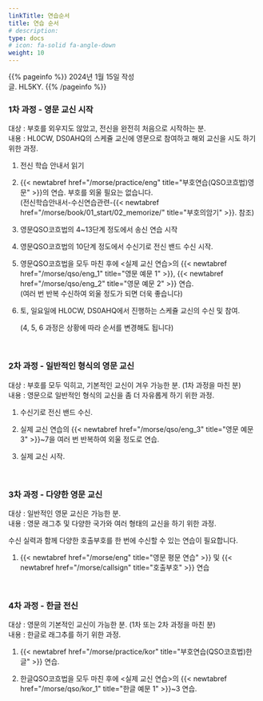 ```yaml
---
linkTitle: 연습순서
title: 연습 순서
# description: 
type: docs
# icon: fa-solid fa-angle-down
weight: 10
---
```


{{% pageinfo %}}
2024년 1월 15일 작성<br>
글. HL5KY.
{{% /pageinfo %}}

### 1차 과정 - 영문 교신 시작
대상 : 부호를 외우지도 않았고, 전신을 완전히 처음으로 시작하는 분.<br>
내용 : HL0CW, DS0AHQ의 스케쥴 교신에 영문으로 참여하고 해외 교신을 시도 하기 위한 과정.

1. 전신 학습 안내서 읽기

2. {{< newtabref href="/morse/practice/eng" title="부호연습(QSO코흐법)영문" >}}의 연습. 부호를 외울 필요는 없습니다.<br>
   (전신학습안내서-수신연습관련-{{< newtabref href="/morse/book/01_start/02_memorize/" title="부호의암기" >}}. 참조)

3. 영문QSO코흐법의 4~13단계 정도에서 송신 연습 시작

4. 영문QSO코흐법의 10단계 정도에서 수신기로 전신 밴드 수신 시작.

5. 영문QSO코흐법을 모두 마친 후에 <실제 교신 연습>의 {{< newtabref href="/morse/qso/eng_1" title="영문 예문 1" >}}, {{< newtabref href="/morse/qso/eng_2" title="영문 예문 2" >}} 연습.<br>
   (여러 번 반복 수신하여 외울 정도가 되면 더욱 좋습니다)

6. 토, 일요일에 HL0CW, DS0AHQ에서 진행하는 스케쥴 교신의 수신 및 참여.

   (4, 5, 6 과정은 상황에 따라 순서를 변경해도 됩니다)
<br>

### 2차 과정 - 일반적인 형식의 영문 교신
대상 : 부호를 모두 익히고, 기본적인 교신이 겨우 가능한 분. (1차 과정을 마친 분)<br>
내용 : 영문으로 일반적인 형식의 교신을 좀 더 자유롭게 하기 위한 과정.

1. 수신기로 전신 밴드 수신.

2. 실제 교신 연습의 {{< newtabref href="/morse/qso/eng_3" title="영문 예문 3" >}}~7을 여러 번 반복하여 외울 정도로 연습.

3. 실제 교신 시작.
<br>

### 3차 과정 - 다양한 영문 교신
대상 : 일반적인 영문 교신은 가능한 분.<br>
내용 : 영문 래그추 및 다양한 국가와 여러 형태의 교신을 하기 위한 과정.

수신 실력과 함께 다양한 호출부호를 한 번에 수신할 수 있는 연습이 필요합니다.

1. {{< newtabref href="/morse/eng" title="영문 평문 연습" >}} 및 {{< newtabref href="/morse/callsign" title="호출부호" >}} 연습
<br>

### 4차 과정 - 한글 전신
대상 : 영문의 기본적인 교신이 가능한 분. (1차 또는 2차 과정을 마친 분)<br>
내용 : 한글로 래그추를 하기 위한 과정.

1. {{< newtabref href="/morse/practice/kor" title="부호연습(QSO코흐법)한글" >}} 연습.

2. 한글QSO코흐법을 모두 마친 후에 <실제 교신 연습>의 {{< newtabref href="/morse/qso/kor_1" title="한글 예문 1" >}}~3 연습.



